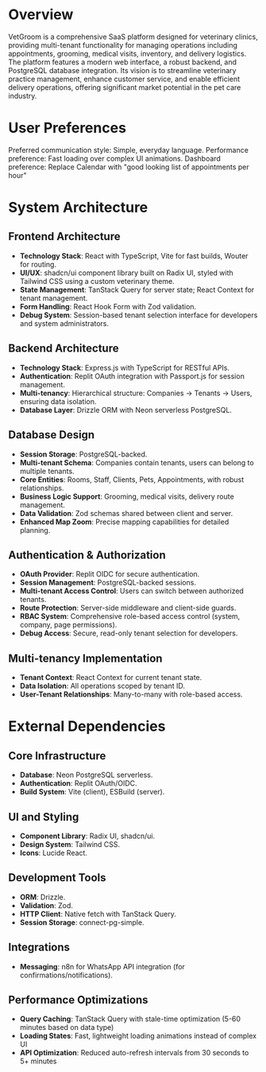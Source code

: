 # Overview

VetGroom is a comprehensive SaaS platform designed for veterinary clinics, providing multi-tenant functionality for managing operations including appointments, grooming, medical visits, inventory, and delivery logistics. The platform features a modern web interface, a robust backend, and PostgreSQL database integration. Its vision is to streamline veterinary practice management, enhance customer service, and enable efficient delivery operations, offering significant market potential in the pet care industry.

# User Preferences

Preferred communication style: Simple, everyday language.
Performance preference: Fast loading over complex UI animations.
Dashboard preference: Replace Calendar with "good looking list of appointments per hour"

# System Architecture

## Frontend Architecture
- **Technology Stack**: React with TypeScript, Vite for fast builds, Wouter for routing.
- **UI/UX**: shadcn/ui component library built on Radix UI, styled with Tailwind CSS using a custom veterinary theme.
- **State Management**: TanStack Query for server state; React Context for tenant management.
- **Form Handling**: React Hook Form with Zod validation.
- **Debug System**: Session-based tenant selection interface for developers and system administrators.

## Backend Architecture
- **Technology Stack**: Express.js with TypeScript for RESTful APIs.
- **Authentication**: Replit OAuth integration with Passport.js for session management.
- **Multi-tenancy**: Hierarchical structure: Companies → Tenants → Users, ensuring data isolation.
- **Database Layer**: Drizzle ORM with Neon serverless PostgreSQL.

## Database Design
- **Session Storage**: PostgreSQL-backed.
- **Multi-tenant Schema**: Companies contain tenants, users can belong to multiple tenants.
- **Core Entities**: Rooms, Staff, Clients, Pets, Appointments, with robust relationships.
- **Business Logic Support**: Grooming, medical visits, delivery route management.
- **Data Validation**: Zod schemas shared between client and server.
- **Enhanced Map Zoom**: Precise mapping capabilities for detailed planning.

## Authentication & Authorization
- **OAuth Provider**: Replit OIDC for secure authentication.
- **Session Management**: PostgreSQL-backed sessions.
- **Multi-tenant Access Control**: Users can switch between authorized tenants.
- **Route Protection**: Server-side middleware and client-side guards.
- **RBAC System**: Comprehensive role-based access control (system, company, page permissions).
- **Debug Access**: Secure, read-only tenant selection for developers.

## Multi-tenancy Implementation
- **Tenant Context**: React Context for current tenant state.
- **Data Isolation**: All operations scoped by tenant ID.
- **User-Tenant Relationships**: Many-to-many with role-based access.

# External Dependencies

## Core Infrastructure
- **Database**: Neon PostgreSQL serverless.
- **Authentication**: Replit OAuth/OIDC.
- **Build System**: Vite (client), ESBuild (server).

## UI and Styling
- **Component Library**: Radix UI, shadcn/ui.
- **Design System**: Tailwind CSS.
- **Icons**: Lucide React.

## Development Tools
- **ORM**: Drizzle.
- **Validation**: Zod.
- **HTTP Client**: Native fetch with TanStack Query.
- **Session Storage**: connect-pg-simple.

## Integrations
- **Messaging**: n8n for WhatsApp API integration (for confirmations/notifications).

## Performance Optimizations
- **Query Caching**: TanStack Query with stale-time optimization (5-60 minutes based on data type)
- **Loading States**: Fast, lightweight loading animations instead of complex UI
- **API Optimization**: Reduced auto-refresh intervals from 30 seconds to 5+ minutes